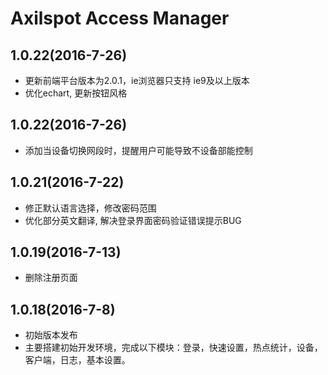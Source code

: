 # Axilspot Access Manager
## 1.0.22(2016-7-26)
- 更新前端平台版本为2.0.1，ie浏览器只支持 ie9及以上版本
- 优化echart, 更新按钮风格

## 1.0.22(2016-7-26)
- 添加当设备切换网段时，提醒用户可能导致不设备部能控制

## 1.0.21(2016-7-22)
- 修正默认语言选择，修改密码范围
- 优化部分英文翻译, 解决登录界面密码验证错误提示BUG

## 1.0.19(2016-7-13)
- 删除注册页面

## 1.0.18(2016-7-8)
- 初始版本发布
- 主要搭建初始开发环境，完成以下模块：登录，快速设置，热点统计，设备，客户端，日志，基本设置。

